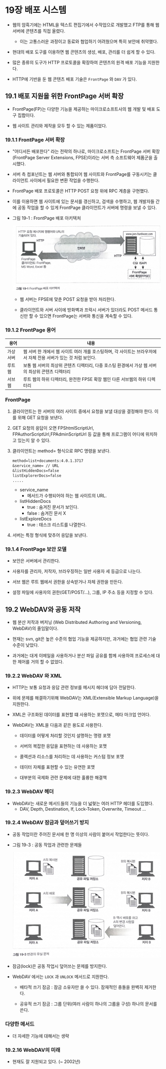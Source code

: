 # 19장 배포 시스템

* 웹의 암흑기에는 HTML을 텍스트 편집기에서 수작업으로 개발했고 FTP를 통해 웹 서버에 콘텐츠를 직접 올렸다.
    - 이는 고통스러운 과정이고 동료와 협업하기 어려웠으며 특히 보안에 취약했다.

* 현대의 배포 도구를 이용하면 웹 콘텐츠의 생성, 배포, 관리를 더 쉽게 할 수 있다.

* 많은 종류의 도구가 HTTP 프로토콜을 확장하여 콘텐츠의 원격 배포 기능을 지원한다.

* HTTP에 기반을 둔 웹 콘텐츠 배포 기술은 `FrontPage` 와 `DAV` 가 있다.


## 19.1 배포 지원을 위한 FrontPage 서버 확장

* FrontPage(FP)는 다양한 기능을 제공하는 마이크로소프트사의 웹 개발 및 배포 도구 집합이다.

* 웹 사이트 관리와 제작을 모두 할 수 있는 제품이었다.

### 19.1.1 FrontPage 서버 확장

* "어디서든 배포한다" 라는 전략의 하나로, 마이크로소프트는 FrontPage 서버 확장 (FrontPage Server Extensions, FPSE)이라는 서버 측 소프트웨어 제품군을 출시했다.

* 서버 측 컴포넌트는 웹 서버와 통합되어 웹 사이트와 FrontPage를 구동시키는 클라이언트 사이에서 필요한 변환 작업을 수행한다.

* FrontPage 배포 프로토콜은 HTTP POST 요청 위에 RPC 계층을 구현했다.

* 이를 이용하면 웹 사이트에 있는 문서를 갱신하고, 검색을 수행하고, 웹 개발자들 간에 공동 작업을 할 수 있게 FrontPage 클라이언트가 서버에 명령을 보낼 수 있다.

* 그림 19-1 : FrontPage 배포 아키텍처

    <img src = "images/19/example_01.png">

    * 웹 서버는 FPSE에 맞춘 POST 요청을 받아 처리한다.

    * 클라이언트와 서버 사이에 방화벽과 프락시 서버가 있더라도 POST 메서드 통신만 할 수 있으면 FrontPage는 서버와 통신을 계속할 수 있다.

### 19.1.2 FrontPage 용어

용어|내용
---|---
가상서버|웹 서버 한 개에서 웹 사이트 여러 개를 호스팅하며, 각 사이트는 브라우저에서 자체 전용 서버가 있는 것 처럼 보인다.
루트 웹| 보통 웹 서버의 최상위 콘텐츠 디렉터리, 다중 호스팅 환경에서 가상 웹 서버의 최상위 콘텐츠 디렉터리
서브 웹|루트 웹의 하위 디렉터리, 완전한 FPSE 확장 웹인 다른 서브웹의 하위 디렉터리

### FrontPage

1. 클라이언트는 한 서버의 여러 사이트 중에서 요청을 보낼 대상을 결정해야 한다. 이를 위해 GET 요청을 보낸다.

2. GET 요청의 응답이 오면 FPShtmlScriptUrl, FPAuthorScriptUrl,FPAdminScriptUrl 등 값을 통해 프로그램이 어디에 위치하고 있는지 알 수 있다.

3. 클라이언트는 method=<command> 형식으로 RPC 명령을 보낸다.

    ```
    method=list+documents:4.0.1.3717
    &service_name= // URL
    &listHiddenDocs=false
    listExplorerDocs=false
    .....
    ```

    * service_name
        - 메서드가 수행되어야 하는 웹 사이트의 URL.
    * listHiddenDocs
        - true : 숨겨진 문서가 보인다.
        - false : 숨겨진 문서 X
    * listExploreDocs
        - true : 태스크 리스트를 나열한다.

4. 서버는 특정 형식에 맞추어 응답을 보낸다.

### 19.1.4 FrontPage 보안 모델

* 보안은 서버에서 관리한다.

* 사용자를 관리자, 저작자, 브라우징하는 일반 사용자 세 등급으로 나눈다.

* 서브 웹은 루트 웹에서 권한을 상속받거나 자체 권한을 만든다.

* 설정 파일에 사용자의 권한(GET/POST/...), 그룹, IP 주소 등을 지정할 수 있다.

## 19.2 WebDAV와 공동 저작

* 웹 분산 저작과 버저닝 (Web Distributed Authoring and Versioning, WebDAV)의 줄임말이다.

* 현재는 svn, git은 높은 수준의 협업 기능을 제공하지만, 과거에는 협업 관련 기술 수준이 낮았다.

* 과거에는 대게 이메일을 사용하거나 분산 파일 공유를 함께 사용하여 프로세스에 대한 제어를 거의 할 수 없었다.


### 19.2.2 WebDAV 와 XML

* HTTP는 보통 요청과 응답 관련 정보를 메시지 헤더에 담아 전달한다.

* 위에 문제를 해결하기위해 WebDAV는 XML(Extensible Markup Language)을 지원한다.

* XML은 구조화된 데이터를 표현할 떄 사용하는 포맷으로, 메타 마크업 언어다.

* WebDAV는 XML을 다음과 같은 용도로 사용한다.
    
    - 데이터를 어떻게 처리할 것인지 설명하는 명령 포맷

    - 서버의 복잡한 응답을 표현하는 데 사용하는 포맷

    - 콜렉션과 리소스를 처리하는 데 사용하는 커스텀 정보 포맷

    - 데이터 자체를 표현할 수 있는 유연한 포맷

    - 대부분의 국제화 관련 문제에 대한 훌륭한 해결책

### 19.2.3 WebDAV 헤더

* WebDAV는 새로운 메서드들의 기능을 더 넓혖는 여러 HTTP 헤더를 도입했다.
    - DAV, Depth, Destination, If, Lock-Token, Overwrite, Timeout ...

### 19.2.4 WebDAV 잠금과 덮어쓰기 방지

* 공동 작업이란 주어진 문서에 한 명 이상의 사람이 붙어서 작업한다는 뜻이다.

* 그림 19-3 : 공동 작업과 관련한 문제들

    <img src = "images/19/example_02.png">

* 잠금(lock)은 공동 작업시 덮어쓰는 문제를 방지한다.

* WebDAV 에서는 `LOCK` 과 `UNLOCK` 메서드로 지원한다.

    - 배타적 쓰기 잠금 : 잠금 소유자만 쓸 수 있다. 잠재적인 충돌을 완벽히 제거한다.

    - 공유적 쓰기 잠금 : 그룹 단위(여러 사람이 하나의 그룹을 구성) 하나의 문서를 쓴다.

### 다양한 메서드

* 더 자세한 기능에 대해서는 생략

### 19.2.16 WebDAV의 미래

* 현재도 잘 지원되고 있다. (~ 2002년)